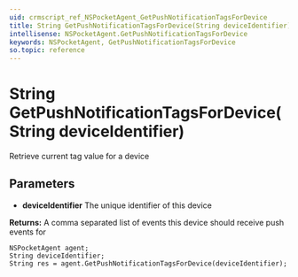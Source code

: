 ```yaml
---
uid: crmscript_ref_NSPocketAgent_GetPushNotificationTagsForDevice
title: String GetPushNotificationTagsForDevice(String deviceIdentifier)
intellisense: NSPocketAgent.GetPushNotificationTagsForDevice
keywords: NSPocketAgent, GetPushNotificationTagsForDevice
so.topic: reference
---
```


# String GetPushNotificationTagsForDevice(String deviceIdentifier)

Retrieve current tag value for a device

## Parameters

* **deviceIdentifier** The unique identifier of this device

**Returns:** A comma separated list of events this device should receive push events for

```crmscript
NSPocketAgent agent;
String deviceIdentifier;
String res = agent.GetPushNotificationTagsForDevice(deviceIdentifier);
```

